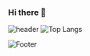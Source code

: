 ### Hi there 👋

![header](https://capsule-render.vercel.app/api?type=waving&color=auto&height=200&section=header&text=SeongGyeong%20GitHub&fontSize=50&fontColor=auto)
![Top Langs](https://github-readme-stats.vercel.app/api/top-langs/?username=hsgyeong&layout=compact&hide_border=true&langs_count=10)
<!--(https://github.com/hsgyeong/github-readme-stats)-->
<!--git stats
![Anurag's GitHub stats](https://github-readme-stats.vercel.app/api?username=hsgyeong)(https://github.com/hsgyeong/github-readme-stats)-->

![Footer](https://capsule-render.vercel.app/api?type=waving&color=auto&height=200&section=footer)

